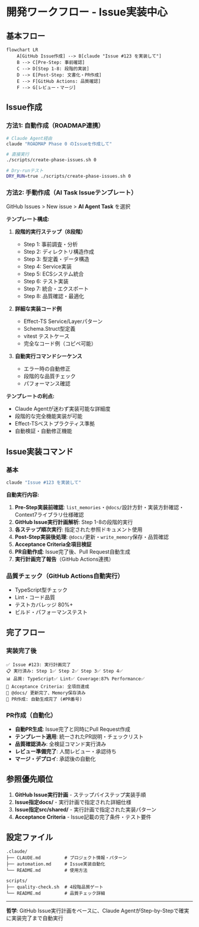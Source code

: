 # 開発ワークフロー - Issue実装中心
## 基本フロー

```mermaid
flowchart LR
    A[GitHub Issue作成] --> B[claude "Issue #123 を実装して"]
    B --> C[Pre-Step: 事前確認]
    C --> D[Step 1-8: 段階的実装]
    D --> E[Post-Step: 文書化・PR作成]
    E --> F[GitHub Actions: 品質確認]
    F --> G[レビュー・マージ]
```

## Issue作成
### 方法1: 自動作成（ROADMAP連携）

```bash
# Claude Agent経由
claude "ROADMAP Phase 0 のIssueを作成して"

# 直接実行
./scripts/create-phase-issues.sh 0

# Dry-runテスト
DRY_RUN=true ./scripts/create-phase-issues.sh 0
```

### 方法2: 手動作成（AI Task Issueテンプレート）

GitHub Issues > New issue > **AI Agent Task** を選択

**テンプレート構成:**
1. **段階的実行ステップ（8段階）**
   - Step 1: 事前調査・分析
   - Step 2: ディレクトリ構造作成
   - Step 3: 型定義・データ構造
   - Step 4: Service実装
   - Step 5: ECSシステム統合
   - Step 6: テスト実装
   - Step 7: 統合・エクスポート
   - Step 8: 品質確認・最適化

2. **詳細な実装コード例**
   - Effect-TS Service/Layerパターン
   - Schema.Struct型定義
   - vitest テストケース
   - 完全なコード例（コピペ可能）

3. **自動実行コマンドシーケンス**
   - エラー時の自動修正
   - 段階的な品質チェック
   - パフォーマンス確認

**テンプレートの利点:**
- Claude Agentが迷わず実装可能な詳細度
- 段階的な完全機能実装が可能
- Effect-TSベストプラクティス準拠
- 自動検証・自動修正機能

## Issue実装コマンド
### 基本

```bash
claude "Issue #123 を実装して"
```

**自動実行内容:**
1. **Pre-Step実装前確認**: `list_memories`・`@docs/`設計方針・実装方針確認・Context7ライブラリ仕様確認
2. **GitHub Issue実行計画解析**: Step 1-8の段階的実行
3. **各ステップ順次実行**: 指定された参照ドキュメント使用
4. **Post-Step実装後処理**: `@docs/`更新・`write_memory`保存・品質確認
5. **Acceptance Criteria全項目検証**
6. **PR自動作成**: Issue完了後、Pull Request自動生成
7. **実行計画完了報告**（GitHub Actions連携）

### 品質チェック（GitHub Actions自動実行）

- TypeScript型チェック
- Lint・コード品質
- テストカバレッジ 80%+
- ビルド・パフォーマンステスト

## 完了フロー
### 実装完了後
```
✅ Issue #123: 実行計画完了
📋 実行済み: Step 1✅ Step 2✅ Step 3✅ Step 4✅
📊 品質: TypeScript✅ Lint✅ Coverage:87% Performance✅
🎯 Acceptance Criteria: 全項目達成
📄 @docs/ 更新完了、Memory保存済み
🔄 PR作成: 自動生成完了 (#PR番号)
```

### PR作成（自動化）

- **自動PR生成**: Issue完了と同時にPull Request作成
- **テンプレート適用**: 統一されたPR説明・チェックリスト
- **品質確認済み**: 全検証コマンド実行済み
- **レビュー準備完了**: 人間レビュー・承認待ち
- **マージ・デプロイ**: 承認後の自動化

## 参照優先順位

1. **GitHub Issue実行計画** - ステップバイステップ実装手順
2. **Issue指定docs/** - 実行計画で指定された詳細仕様
3. **Issue指定src/shared/** - 実行計画で指定された実装パターン
4. **Acceptance Criteria** - Issue記載の完了条件・テスト要件

## 設定ファイル
```
.claude/
├── CLAUDE.md         # プロジェクト情報・パターン
├── automation.md     # Issue実装自動化
└── README.md         # 使用方法

scripts/
├── quality-check.sh  # 4段階品質ゲート
└── README.md         # 品質チェック詳細
```

---

**哲学**: GitHub Issue実行計画をベースに、Claude AgentがStep-by-Stepで確実に実装完了まで自動実行
